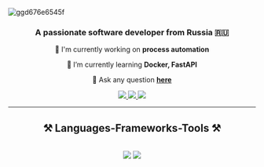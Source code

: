 ![ggd676e6545f](https://github.com/LostUnion/LostUnion/assets/110325023/b8748b47-2266-4a57-b7e0-6b4990120bb3)

<h3 align="center">A passionate software developer from Russia 🇷🇺</h3>

<div align="center">
 
 🔭 I'm currently working on **process automation**
 
 🌱 I’m currently learning **Docker, FastAPI**

💬 Ask any question **[here](https://github.com/LostUnion/LostUnion/issues)**

 </div>

<div align="center">
  <a href="malto:nsk.19980513@gmail.com">
    <img src="https://img.shields.io/badge/Gmail-333333?style=for-the-badge&logo=gmail&logoColor=red" target="_blank" />
  </a>
 <a href="https://t.me/andrey_ivanov_98">
    <img src="https://img.shields.io/badge/Telegram-2CA5E0?style=for-the-badge&logo=telegram&logoColor=white" target="_blank" />
  </a>
 <a href="https://wa.me/+79953466251">
    <img src="https://img.shields.io/badge/WhatsApp-25D366?style=for-the-badge&logo=whatsapp&logoColor=white" target="_blank" />
  </a>
</div>
<hr/>
<h2 align="center">⚒️ Languages-Frameworks-Tools ⚒️</h2>
<br/>
<div align="center">
    <img src="https://skillicons.dev/icons?i=vscode,github,figma,git" />
    <img src="https://skillicons.dev/icons?i=python,sqlite,cpp,mysql,sublime,vim,neovim,postman,kali,linux,bash,docker,fastapi" />
 </br>
</div>
